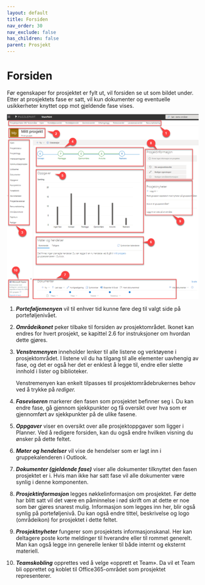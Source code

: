 ```yaml
---
layout: default
title: Forsiden
nav_order: 30
nav_exclude: false
has_children: false
parent: Prosjekt
---
```


# Forsiden

Før egenskaper for prosjektet er fylt ut, vil forsiden se ut som bildet under. Etter at prosjektets fase er satt, vil kun dokumenter og eventuelle usikkerheter knyttet opp mot gjeldende fase vises.

![](./media/image44.png)

1)  ***Porteføljemenyen*** vil til enhver tid kunne føre deg til valgt side
    på porteføljenivået.

2)  ***Områdeikonet*** peker tilbake til forsiden av prosjektområdet.
    Ikonet kan endres for hvert prosjekt, se kapittel 2.6 for
    instruksjoner om hvordan dette gjøres.

3)  ***Venstremenyen*** inneholder lenker til alle listene og verktøyene
    i prosjektområdet. I listene vil du ha tilgang til alle elementer
    uavhengig av fase, og det er også her det er enklest å legge til,
    endre eller slette innhold i lister og biblioteker.
    
    Venstremenyen kan enkelt tilpasses til prosjektområdebrukernes behov
    ved å trykke på *rediger.*

4)  ***Faseviseren*** markerer den fasen som prosjektet befinner seg i.
    Du kan endre fase, gå gjennom sjekkpunkter og få oversikt over hva
    som er gjennomført av sjekkpunkter på de ulike fasene.

5)  ***Oppgaver*** viser en oversikt over alle prosjektoppgaver som
    ligger i Planner. Ved å redigere forsiden, kan du også endre hvilken
    visning du ønsker på dette feltet.

6)  ***Møter og hendelser*** vil vise de hendelser som er lagt inn i gruppekalenderen i Outlook.

7)  ***Dokumenter (gjeldende fase)*** viser alle dokumenter tilknyttet
    den fasen prosjektet er i. Hvis man ikke har satt fase vil alle
    dokumenter være synlig i denne komponenten.

8)  ***Prosjektinformasjon*** legges nøkkelinformasjon om prosjektet.
    Før dette har blitt satt vil det være en påminnelse i rød skrift om
    at dette er noe som bør gjøres snarest mulig. Informasjon som legges
    inn her, blir også synlig på porteføljenivå. Du kan også endre
    tittel, beskrivelse og logo (områdeikon) for prosjektet i dette
    feltet.

9)  ***Prosjektnyheter*** fungerer som prosjektets informasjonskanal.
    Her kan deltagere poste korte meldinger til hverandre eller til
    rommet generelt. Man kan også legge inn generelle lenker til både
    internt og eksternt materiell.

10) ***Teamskobling*** opprettes ved å velge «opprett et Team». Da vil et Team bli opprettet og koblet til Office365-området som prosjektet representerer.